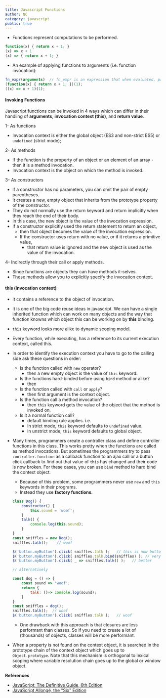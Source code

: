 ```yaml
---
title: Javascript Functions
author: NC
category: javascript
public: true
---
```


- Functions represent computations to be performed.

```js
function(x) { return x + 1; }
(x) => x + 1
(x) => { return x + 1; }
```

- An example of applying functions to arguments (i.e. function invocation):

```js
fn_expr(arguments)  // fn_expr is an expression that when evaluated, produces a function.
(function(x) { return x + 1; })(1);
((x) => x + 1)(1);
```

#### Invoking Functions

Javascript functions can be invoked in 4 ways which can differ in their handling of **arguments**, **invocation context (this)**, and **return value**.

1- As functions
- Invocation context is either the global object (ES3 and non-strict ES5) or `undefined` (strict mode);

2- As methods
- If the function is the property of an object or an element of an array - then it is a method invocation.
- Invocation context is the object on which the method is invoked.

3- As constructors
- if a constructor has no parameters, you can omit the pair of empty parentheses.
- It creates a new, empty object that inherits from the prototype property of the constructor.
- They do not normally use the return keyword and return implicitly when they reach the end of their body.
- In this case, the new object is the value of the invocation expression.
- If a constructor explicitly used the return statement to return an object,
	- then that object becomes the value of the invocation expression.
	- If the constructor uses return with no value, or if it returns a primitive value,
		- that return value is ignored and the new object is used as the value of the invocation.

4- Indirectly through their call or apply methods.
- Since functions are objects they can have methods it-selves.
- These methods allow you to explicitly specify the invocation context.

#### this (invocation context)

- It contains a reference to the object of invocation.
- It is one of the big code reuse ideas in javascript. We can have a single inherited function which can work on many objects and the way that function knowns which object this can be working on by **this** binding.

- `this` keyword looks more alike to dynamic scoping model.
- Every function, while executing, has a reference to its current execution context, called this.
- In order to identify the execution context you have to go to the calling side ask these questions in order:
    - Is the function called with `new` operator?
        - then a new empty object is the value of `this` keyword.
    - Is the functions hard-binded before using `bind` method or alike?
        - then
    - Is the function called with `call` or `apply`?
        - then first argument is the context object.
    - Is the function call a method invocation?
        - then `this` keyword gets the value of the object that the method is invoked on.
    - Is it a normal function call?
        - default binding rule applies. i.e.
        - In strict mode, `this` keyword defaults to `undefined` value.
        - In unstrict mode, `this` keyword defaults to global object.

- Many times, programmers create a controller class and define controller functions in this class. This works pretty when the functions are called as method invocations. But sometimes the programmers try to pass `controller.function` as a callback function to an ajax call or a button click callback to find out that value of `this` has changed and their code is now broken. For these cases, you can use `bind` method to hard bind the context object.
    - Because of this problem, some programmers never use `new` and `this` keywords in their programs.
    - Instead they use **factory functions**.
    ```js
    class Dog() {
        constructor() {
            this.sound = 'woof';
        }
        talk() {
            console.log(this.sound);
        }
    }
    const sniffles = new Dog();
    sniffles.talk();    // woof

    $('button.myButton').click( sniffles.talk );   // this is now button object
    $('button.myButton').click( sniffles.talk.bind(sniffles) ); // very ugly
    $('button.myButton').click( _ => sniffles.talk() );   // better

    // alternatively

    const dog = () => {
        const sound => 'woof';
        return {
            talk: ()=> console.log(sound);
        }
    }
    const sniffles = dog();
    sniffles.talk();  // woof
    $('button.myButton').click( sniffles.talk );   // woof
    ```
    - One drawback with this approach is that closures are less performant than classes. So if you need to create a lot of (thousands) of objects, classes will be more performant.

- When a property is not found on the context object, it is searched in the prototype chain of the context object which goes up to `Object.prototype`. Note that this mechanism is orthogonal to lexical scoping where variable resolution chain goes up to the global or window object.


**References**

- [JavaScript: The Definitive Guide, 6th Edition](http://shop.oreilly.com/product/9780596805531.do)
- [JavaScript Allongé, the "Six" Edition](https://leanpub.com/javascriptallongesix/read)
